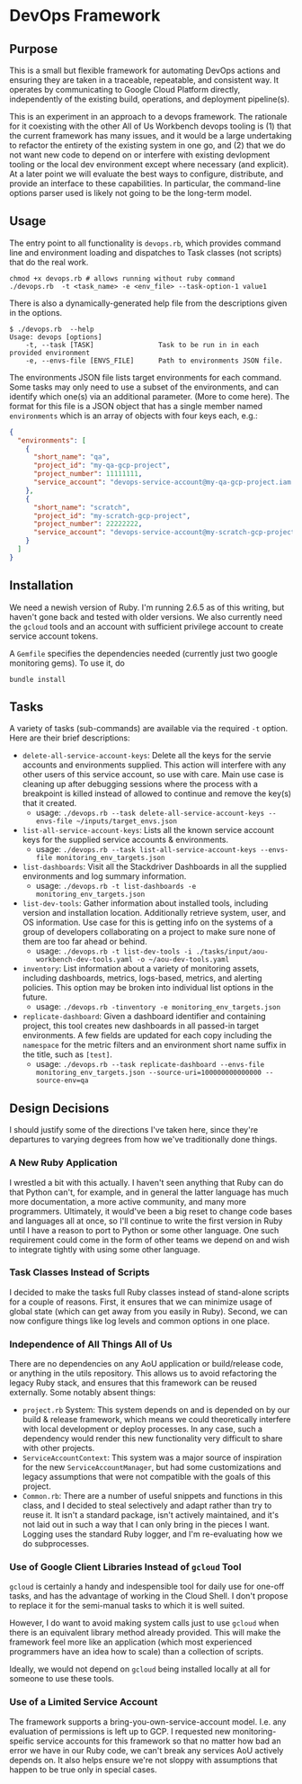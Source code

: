 # DevOps Framework

## Purpose
This is a small but flexible framework for automating DevOps actions and ensuring they are
taken in a traceable, repeatable, and consistent way. It operates by  communicating to Google Cloud Platform
directly, independently of the existing build, operations, and deployment pipeline(s).

This is an experiment in an approach to a devops framework. The rationale for it coexisting with the
other All of Us Workbench devops tooling is (1) that the current framework has many issues, and it would
be a large undertaking to refactor the entirety of the existing system in one go, and (2) that we do not
want new code to depend on or interfere  with existing devlopment tooling or the local dev environment except
where  necessary (and explicit). At a later point we 
will evaluate the best ways to configure, distribute, and provide an interface to these capabilities. In
particular, the command-line options parser used is likely not going to be the long-term model.

## Usage
The entry point to all functionality is `devops.rb`, which provides command line and environment
loading and dispatches to Task classes (not scripts) that do the real work.

```
chmod +x devops.rb # allows running without ruby command
./devops.rb  -t <task_name> -e <env_file> --task-option-1 value1
```

There is also a dynamically-generated help file from the descriptions given in the options.

```
$ ./devops.rb  --help
Usage: devops [options]
    -t, --task [TASK]                Task to be run in in each provided environment
    -e, --envs-file [ENVS_FILE]      Path to environments JSON file.
```

The environments JSON file lists target environments for each command.
Some tasks may only need to use a subset of the environments, and can identify which 
one(s) via an additional parameter. (More to come here). The format for this file is 
a JSON object that has a single member named `environments` which is an
array of objects with four keys each, e.g.:
```json
{
  "environments": [
    {
      "short_name": "qa",
      "project_id": "my-qa-gcp-project",
      "project_number": 11111111,
      "service_account": "devops-service-account@my-qa-gcp-project.iam.gserviceaccount.com"
    },
    {
      "short_name": "scratch",
      "project_id": "my-scratch-gcp-project",
      "project_number": 22222222,
      "service_account": "devops-service-account@my-scratch-gcp-project.iam.gserviceaccount.com"
    }
  ]
}

```

##  Installation
We need a newish version of Ruby. I'm running 2.6.5 as of this writing, but haven't gone
back and tested with older versions. We also currently need the `gcloud` tools and an account with
sufficient privilege account to create service account tokens.

A `Gemfile` specifies the dependencies needed (currently just two google monitoring gems).
To use it, do
```
bundle install
```

## Tasks
A variety of tasks (sub-commands) are available via the required `-t` option. Here  are their
brief descriptions:
- `delete-all-service-account-keys`: Delete all the keys for the servie accounts and environments
supplied. This action will interfere with any other users of this service account, so use with care.
Main use case is cleaning up after debugging sessions where the process with a breakpoint is killed
instead of allowed to continue and remove the key(s) that it created.
    - usage: `./devops.rb --task delete-all-service-account-keys
                          --envs-file ~/inputs/target_envs.json`
- `list-all-service-account-keys`: Lists all the known service account keys for the supplied
service accounts & environments.
    - usage: `./devops.rb --task list-all-service-account-keys
                          --envs-file monitoring_env_targets.json`
- `list-dashboards`: Visit all the Stackdriver Dashboards in all the supplied environments and log
summary information.
    - usage: `./devops.rb -t list-dashboards
              -e monitoring_env_targets.json`
- `list-dev-tools`: Gather information about installed tools, including version and installation
location. Additionally retrieve system, user, and OS information. Use case for this is getting info
on the systems of a group of developers collaborating on a project to make sure none of them are too
far ahead or behind.
    - usage: `./devops.rb -t list-dev-tools
                          -i ./tasks/input/aou-workbench-dev-tools.yaml
                          -o ~/aou-dev-tools.yaml`
-  `inventory`: List information about a variety of monitoring assets, including dashboards, metrics,
logs-based, metrics, and alerting policies. This option may be broken into individual list options in
the future.
    - usage: `./devops.rb -tinventory
              -e monitoring_env_targets.json`
- `replicate-dashboard`: Given a dashboard identifier and containing project, this tool creates new
dashboards in all passed-in target environments. A few fields are updated for each copy including the
`namespace` for the metric filters and an environment short name suffix in the title, such as `[test]`.
    - usage: `./devops.rb --task replicate-dashboard
              --envs-file monitoring_env_targets.json
              --source-uri=100000000000000
              --source-env=qa`
## Design Decisions
I should justify some of the  directions I've taken here, since they're departures to varying
degrees from how we've traditionally done things.

### A New Ruby Application
I wrestled a bit with this actually. I haven't seen anything that Ruby can do that Python can't,
for example, and in general the latter language has much more documentation, a more active
community, and many more programmers. Ultimately, it would've  been a big reset to change
code bases and languages all at once, so I'll continue to write the first  version in Ruby until
I have a reason to port to Python or some  other language. One such requirement could come in the form
of other teams we depend  on and wish to integrate tightly with using some other language.

### Task Classes Instead of Scripts
I  decided to make the tasks full  Ruby classes instead of stand-alone scripts for a couple  of reasons.
First, it ensures that we can minimize usage of global state (which can get away from you easily
in Ruby). Second, we can now configure things like log levels and common options in one place.

### Independence of All Things All of Us
There are no dependencies on any AoU application or build/release code, or anything in
the utils repository. This allows us to avoid refactoring the legacy Ruby stack, and ensures
that this framework can be reused externally. Some notably absent things:
* `project.rb` System: This system depends on and is depended on by our  build & release framework, 
which means we could theoretically interfere  with local development or deploy processes. In any case,
such a dependency would render this new functionality very difficult to share with other projects.
* `ServiceAccountContext`: This system was a  major source of inspiration  for the new
 `ServiceAccountManager`, but had some customizations and legacy assumptions that were not compatible with the goals
 of this project.
* `Common.rb`: There are a number of useful snippets and  functions in this class, and I decided to steal
selectively and adapt rather than try to reuse it. It isn't a standard package, isn't actively maintained,
and it's not laid out in such a way that I can only bring in the  pieces I want. Logging  uses the
standard Ruby logger, and I'm re-evaluating how we do subprocesses.

### Use of Google Client Libraries Instead of `gcloud` Tool
`gcloud` is certainly a handy and indespensible tool for daily use for one-off tasks,
and has the advantage of working in the Cloud Shell. I don't propose to replace it for the
semi-manual tasks to which it is well suited.

However, I do want to avoid making  system calls just to use `gcloud` when there is an equivalent
library method already provided. This will make the framework feel more like an application
(which most experienced programmers have an idea how to scale) than a collection of scripts.

Ideally, we would not depend on `gcloud` being installed locally at all for someone to use
these tools.

### Use of a Limited Service Account
The framework supports a bring-you-own-service-account model. I.e. any evaluation of permissions
is left up to GCP. I requested new  monitoring-speific service accounts for this framework so
that no matter how bad an error we have in our Ruby code, we can't break any services AoU actively
depends on. It also helps ensure we're not sloppy with assumptions that happen to be true
only in special cases.
